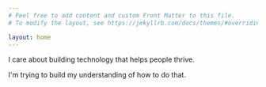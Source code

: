 ```yaml
---
# Feel free to add content and custom Front Matter to this file.
# To modify the layout, see https://jekyllrb.com/docs/themes/#overriding-theme-defaults

layout: home
---
```


I care about building technology that helps people thrive.

I'm trying to build my understanding of how to do that.

